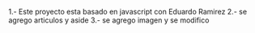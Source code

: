 1.- Este proyecto esta basado en javascript con Eduardo Ramirez
2.- se agrego articulos y aside
3.- se agrego imagen y se modifico
